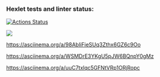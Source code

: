 ### Hexlet tests and linter status:

[![Actions Status](https://github.com/dashulyaalex/frontend-project-44/workflows/hexlet-check/badge.svg)](https://github.com/dashulyaalex/frontend-project-44/actions)

<a href="https://codeclimate.com/github/dashulyaalex/frontend-project-44/maintainability"><img src="https://api.codeclimate.com/v1/badges/0d4c0f732a63e0cabf23/maintainability" /></a>

https://asciinema.org/a/98AbliFieSUq3Zthx6GZ6c9Oo

https://asciinema.org/a/WSMDrE3YKgU5pJW6BQnpY0gMz

https://asciinema.org/a/uuC7txlqc5GFNtVRp1ORjRopc

